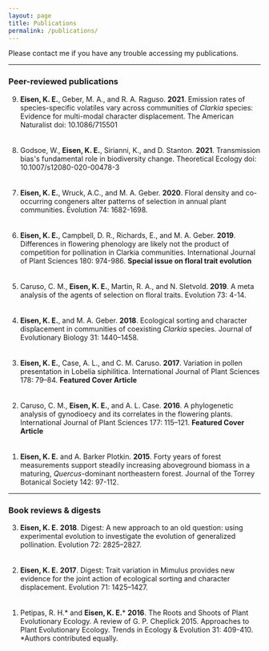 ```yaml
---
layout: page
title: Publications
permalink: /publications/
---
```


Please contact me if you have any trouble accessing my publications. 

---

### Peer-reviewed publications
<ol reversed>
<li><b>Eisen, K. E.</b>, Geber, M. A., and R. A. Raguso. <b>2021</b>. Emission rates of species-specific volatiles vary across communities of <i>Clarkia</i> species: Evidence for multi-modal character displacement. The American Naturalist doi: 10.1086/715501 </li>
<br><br>
<li>Godsoe, W., <b>Eisen, K. E.</b>, Sirianni, K., and D. Stanton. <b>2021</b>. Transmission bias's fundamental role in biodiversity change. Theoretical Ecology doi: 10.1007/s12080-020-00478-3 </li>
<br><br>
<li><b>Eisen, K. E.</b>, Wruck, A.C., and M. A. Geber. <b>2020</b>. Floral density and co-occurring congeners alter patterns of selection in annual plant communities. Evolution 74: 1682-1698. </li>
<br><br>
<li><b>Eisen, K. E.</b>, Campbell, D. R., Richards, E., and M. A. Geber. <b>2019</b>. Differences in flowering phenology are likely not the product of competition for pollination in Clarkia communities. International Journal of Plant Sciences 180: 974-986. <b>Special issue on floral trait evolution</b></li>
<br><br>
<li>Caruso, C. M., <b>Eisen, K. E.</b>, Martin, R. A., and N. Sletvold. <b>2019</b>. A meta analysis of the agents of selection on floral traits. Evolution 73: 4-14.</li>
<br><br>
<li><b>Eisen, K. E.</b>, and M. A. Geber. <b>2018</b>. Ecological sorting and character displacement in communities of coexisting <i>Clarkia</i> species. Journal of Evolutionary Biology 31: 1440–1458.</li>
<br><br>
<li><b>Eisen, K. E.</b>, Case, A. L., and C. M. Caruso. <b>2017</b>. Variation in pollen presentation in Lobelia siphilitica. International Journal of Plant Sciences 178: 79–84. <b>Featured Cover Article</b></li>
<br><br>
<li>Caruso, C. M., <b>Eisen, K. E.</b>, and A. L. Case. <b>2016</b>. A phylogenetic analysis of gynodioecy and its correlates in the flowering plants. International Journal of Plant Sciences 177: 115–121. <b>Featured Cover Article</b></li>
<br><br>
<li><b>Eisen, K. E.</b> and A. Barker Plotkin. <b>2015</b>. Forty years of forest measurements support steadily increasing aboveground biomass in a maturing, <i>Quercus</i>-dominant northeastern forest. Journal of the Torrey Botanical Society 142: 97-112.</li>
</ol>

---

### Book reviews & digests
<ol reversed>
<li><b>Eisen, K. E.</b> <b>2018</b>. Digest: A new approach to an old question: using experimental evolution to investigate the evolution of generalized pollination. Evolution 72: 2825–2827.</li>
<br><br>
<li> <b>Eisen, K. E.</b> <b>2017</b>. Digest: Trait variation in Mimulus provides new evidence for the joint action of ecological sorting and character displacement. Evolution 71: 1425–1427.</li>
<br><br>
<li> Petipas, R. H.* and <b>Eisen, K. E.</b>* <b>2016</b>. The Roots and Shoots of Plant Evolutionary Ecology. A review of G. P. Cheplick 2015. Approaches to Plant Evolutionary Ecology. Trends in Ecology &#38; Evolution 31: 409-410. *Authors contributed equally.</li>
</ol>
